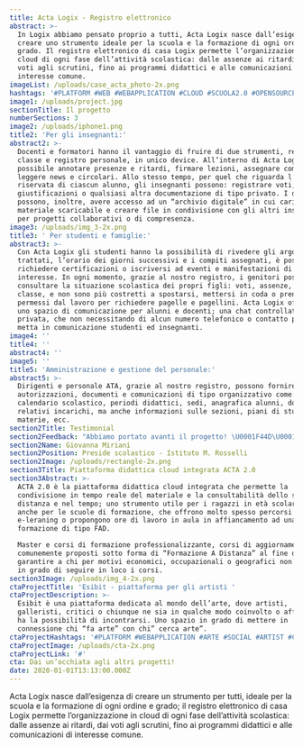 ```yaml
---
title: Acta Logix - Registro elettronico
abstract: >-
  In Logix abbiamo pensato proprio a tutti, Acta Logix nasce dall’esigenza di
  creare uno strumento ideale per la scuola e la formazione di ogni ordine e
  grado. Il registro elettronico di casa Logix permette l’organizzazione in
  cloud di ogni fase dell’attività scolastica: dalle assenze ai ritardi, dai
  voti agli scrutini, fino ai programmi didattici e alle comunicazioni di
  interesse comune.
imageList: /uploads/case_acta_photo-2x.png
hashtags: '#PLATFORM #WEB #WEBAPPLICATION #CLOUD #SCUOLA2.0 #OPENSOURCE #DIGITAL'
image1: /uploads/project.jpg
sectionTitle: Il progetto
numberSections: 3
image2: /uploads/iphone1.png
title2: 'Per gli insegnanti:'
abstract2: >-
  Docenti e formatori hanno il vantaggio di fruire di due strumenti, registro di
  classe e registro personale, in unico device. All’interno di Acta Logix è
  possibile annotare presenze e ritardi, firmare lezioni, assegnare compiti e
  leggere news e circolari. Allo stesso tempo, per quel che riguarda l’area
  riservata di ciascun alunno, gli insegnanti possono: registrare voti, note,
  giustificazioni o qualsiasi altra documentazione di tipo privato. I docenti
  possono, inoltre, avere accesso ad un “archivio digitale” in cui caricare
  materiale scaricabile e creare file in condivisione con gli altri insegnanti
  per progetti collaborativi o di compresenza.
image3: /uploads/img_3-2x.png
title3: ' Per studenti e famiglie:'
abstract3: >-
  Con Acta Logix gli studenti hanno la possibilità di rivedere gli argomenti
  trattati, l’orario dei giorni successivi e i compiti assegnati, è possibile
  richiedere certificazioni o iscriversi ad eventi e manifestazioni di
  interesse. In ogni momento, grazie al nostro registro, i genitori possono
  consultare la situazione scolastica dei propri figli: voti, assenze, note di
  classe, e non sono più costretti a spostarsi, mettersi in coda o prendere
  permessi dal lavoro per richiedere pagelle e pagellini. Acta Logix offre anche
  uno spazio di comunicazione per alunni e docenti; una chat controllata e
  privata, che non necessitando di alcun numero telefonico o contatto privato,
  metta in comunicazione studenti ed insegnanti. 
image4: ''
title4: ''
abstract4: ''
image5: ''
title5: 'Amministrazione e gestione del personale:'
abstract5: >-
  Dirigenti e personale ATA, grazie al nostro registro, possono fornire
  autorizzazioni, documenti e comunicazioni di tipo organizzativo come:
  calendario scolastico, periodi didattici, sedi, anagrafica alunni, docenti e
  relativi incarichi, ma anche informazioni sulle sezioni, piani di studio,
  materie, ecc.
section2Title: Testimonial
section2Feedback: "Abbiamo portato avanti il progetto! \U0001F44D\U0001F44D una collaborazione che dura da anni."
section2Name: Giovanna Miriani
section2Position: Preside scolastico - Istituto M. Rosselli
section2Image: /uploads/rectangle-2x.png
section3Title: Piattaforma didattica cloud integrata ACTA 2.0
section3Abstract: >-
  ACTA 2.0 è la piattaforma didattica cloud integrata che permette la
  condivisione in tempo reale del materiale e la consultabilità dello stesso a
  distanza e nel tempo; uno strumento utile per i ragazzi in età scolare ma
  anche per le scuole di formazione, che offrono molto spesso percorsi
  e-leraning o propongono ore di lavoro in aula in affiancamento ad una
  formazione di tipo FAD. 

  Master e corsi di formazione professionalizzante, corsi di aggiornamento sono
  comunemente proposti sotto forma di “Formazione A Distanza” al fine di
  garantire a chi per motivi economici, occupazionali o geografici non sarebbe
  in grado di seguire in loco i corsi. 
section3Image: /uploads/img_4-2x.png
ctaProjectTitle: 'Esibit - piattaforma per gli artisti '
ctaProjectDescription: >-
  Esibit è una piattaforma dedicata al mondo dell’arte, dove artisti,
  galleristi, critici o chiunque ne sia in qualche modo coinvolto o affascinato
  ha la possibilità di incontrarsi. Uno spazio in grado di mettere in
  connessione chi “fa arte” con chi” cerca arte”.
ctaProjectHashtags: '#PLATFORM #WEBAPPLICATION #ARTE #SOCIAL #ARTIST #CREATIVE #ARTCOMMUNITY'
ctaProjectImage: /uploads/cta-2x.png
ctaProjectLink: '#'
cta: Dai un’occhiata agli altri progetti!
date: 2020-01-01T13:13:00.000Z
---
```

Acta Logix nasce dall’esigenza di creare un strumento per tutti, ideale per la scuola e la formazione di ogni ordine e grado; il registro elettronico di casa Logix permette l’organizzazione in cloud di ogni fase dell’attività scolastica: dalle assenze ai ritardi, dai voti agli scrutini, fino ai programmi didattici e alle comunicazioni di interesse comune.